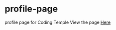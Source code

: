 # profile-page
profile page for Coding Temple
View the page [Here](https://joeyvigil.github.io/profile-page/)
